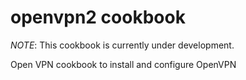 # openvpn2 cookbook

*NOTE*: This cookbook is currently under development.

Open VPN cookbook to install and configure OpenVPN
